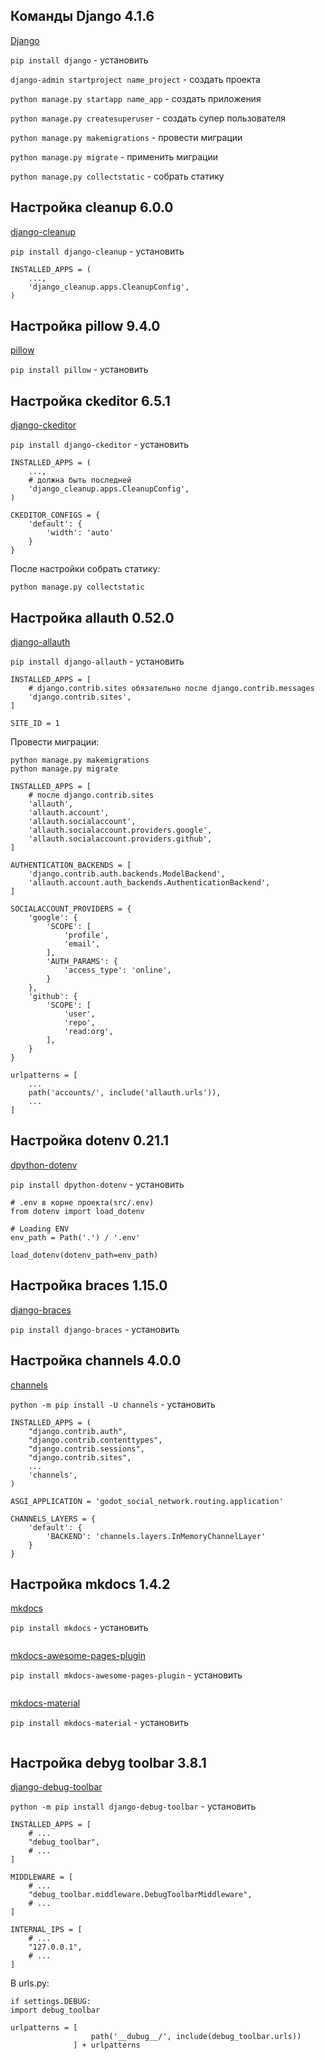 ## Команды Django 4.1.6

[Django](https://www.djangoproject.com/download/)

`pip install django` - установить

`django-admin startproject name_project` - создать проекта

`python manage.py startapp name_app` - создать приложения

`python manage.py createsuperuser` - создать супер пользователя

`python manage.py makemigrations` - провести миграции

`python manage.py migrate` - применить миграции

`python manage.py collectstatic` - собрать статику


## Настройка cleanup 6.0.0

[django-cleanup](https://pypi.org/project/django-cleanup/)

`pip install django-cleanup` - установить

```
INSTALLED_APPS = (
    ...,
    'django_cleanup.apps.CleanupConfig',
)
```


## Настройка pillow 9.4.0

[pillow](https://pypi.org/project/Pillow/)

`pip install pillow` - установить


## Настройка ckeditor 6.5.1

[django-ckeditor](https://pypi.org/project/django-ckeditor/)

`pip install django-ckeditor` - установить

```
INSTALLED_APPS = (
    ...,
    # должна быть последней
    'django_cleanup.apps.CleanupConfig',
)

CKEDITOR_CONFIGS = {
    'default': {
        'width': 'auto'
    }
}
```

После настройки собрать статику:

    python manage.py collectstatic


## Настройка allauth 0.52.0

[django-allauth](https://django-allauth.readthedocs.io/en/latest/installation.html)

`pip install django-allauth` - установить

```
INSTALLED_APPS = [
    # django.contrib.sites обязательно после django.contrib.messages
    'django.contrib.sites',
]

SITE_ID = 1
``` 
Провести миграции:

    python manage.py makemigrations
    python manage.py migrate

```
INSTALLED_APPS = [
    # после django.contrib.sites
    'allauth',
    'allauth.account',
    'allauth.socialaccount',
    'allauth.socialaccount.providers.google',
    'allauth.socialaccount.providers.github',
]

AUTHENTICATION_BACKENDS = [
    'django.contrib.auth.backends.ModelBackend',
    'allauth.account.auth_backends.AuthenticationBackend',
]

SOCIALACCOUNT_PROVIDERS = {
    'google': {
        'SCOPE': [
            'profile',
            'email',
        ],
        'AUTH_PARAMS': {
            'access_type': 'online',
        }
    },
    'github': {
        'SCOPE': [
            'user',
            'repo',
            'read:org',
        ],
    }
}

urlpatterns = [
    ...
    path('accounts/', include('allauth.urls')),
    ...
]
```


## Настройка dotenv 0.21.1

[dpython-dotenv](https://pypi.org/project/python-dotenv/)

`pip install dpython-dotenv` - установить

```
# .env в корне проекта(src/.env)
from dotenv import load_dotenv

# Loading ENV
env_path = Path('.') / '.env'

load_dotenv(dotenv_path=env_path)
```


## Настройка braces 1.15.0

[django-braces](https://pypi.org/project/django-braces/)

`pip install django-braces` - установить


## Настройка channels 4.0.0

[channels](https://channels.readthedocs.io/en/stable/installation.html)

`python -m pip install -U channels` - установить

```
INSTALLED_APPS = (
    "django.contrib.auth",
    "django.contrib.contenttypes",
    "django.contrib.sessions",
    "django.contrib.sites",
    ...
    'channels',
)

ASGI_APPLICATION = 'godot_social_network.routing.application'

CHANNELS_LAYERS = {
    'default': {
        'BACKEND': 'channels.layers.InMemoryChannelLayer'
    }
}
```


## Настройка mkdocs 1.4.2

[mkdocs](https://pypi.org/project/mkdocs/)

`pip install mkdocs` - установить

```

```

[mkdocs-awesome-pages-plugin](https://pypi.org/project/mkdocs-awesome-pages-plugin/)

`pip install mkdocs-awesome-pages-plugin` - установить

```

```

[mkdocs-material](https://squidfunk.github.io/mkdocs-material/getting-started/)

`pip install mkdocs-material` - установить

```

```


## Настройка debyg toolbar 3.8.1

[django-debug-toolbar](https://django-debug-toolbar.readthedocs.io/en/latest/installation.html)

`python -m pip install django-debug-toolbar` - установить

```
INSTALLED_APPS = [
    # ...
    "debug_toolbar",
    # ...
]

MIDDLEWARE = [
    # ...
    "debug_toolbar.middleware.DebugToolbarMiddleware",
    # ...
]

INTERNAL_IPS = [
    # ...
    "127.0.0.1",
    # ...
]
```
В urls.py:

    if settings.DEBUG:
    import debug_toolbar

    urlpatterns = [
                      path('__dubug__/', include(debug_toolbar.urls))
                  ] + urlpatterns

[//]: # ([]&#40;&#41;)

[//]: # ()

[//]: # ()

[//]: # ()

[//]: # (`pip install mkdocs`)

[//]: # ()

[//]: # ()

[//]: # ()

[//]: # (```)

[//]: # ()

[//]: # ()

[//]: # ()

[//]: # (```)